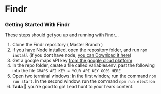 # Findr

### Getting Started With Findr
These steps should get you up and running with Findr...

1. Clone the Findr repository ( Master Branch )
2. If you have Node installed, open the repository folder, and run ```npm install``` (if you dont have node, [you can Download it here](https://nodejs.org/en/))
3. Get a google maps API key [from the google cloud platform](https://developers.google.com/maps/documentation/javascript/get-api-key)
4. In the repo folder, create a file called variables.env, past the following into the file ```GMAPS_API_KEY = YOUR_API_KEY_GOES_HERE```
5. Open two terminal windows: In the first window, run the command ```npm run start```. In the second window, run the command ```npm run electron```
6. __Tada :tada:__ you're good to go! Lead hunt to your hears content. 

